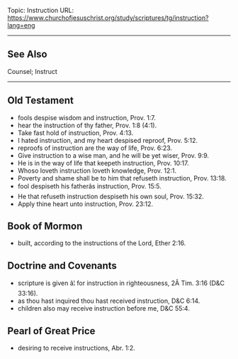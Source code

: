 Topic: Instruction
URL: https://www.churchofjesuschrist.org/study/scriptures/tg/instruction?lang=eng

---

## See Also

Counsel; Instruct

---

## Old Testament

- fools despise wisdom and instruction, Prov. 1:7.
- hear the instruction of thy father, Prov. 1:8 (4:1).
- Take fast hold of instruction, Prov. 4:13.
- I hated instruction, and my heart despised reproof, Prov. 5:12.
- reproofs of instruction are the way of life, Prov. 6:23.
- Give instruction to a wise man, and he will be yet wiser, Prov. 9:9.
- He is in the way of life that keepeth instruction, Prov. 10:17.
- Whoso loveth instruction loveth knowledge, Prov. 12:1.
- Poverty and shame shall be to him that refuseth instruction, Prov. 13:18.
- fool despiseth his fatherâs instruction, Prov. 15:5.
- He that refuseth instruction despiseth his own soul, Prov. 15:32.
- Apply thine heart unto instruction, Prov. 23:12.

## Book of Mormon

- built, according to the instructions of the Lord, Ether 2:16.

## Doctrine and Covenants

- scripture is given â¦ for instruction in righteousness, 2Â Tim. 3:16 (D&C 33:16).
- as thou hast inquired thou hast received instruction, D&C 6:14.
- children also may receive instruction before me, D&C 55:4.

## Pearl of Great Price

- desiring to receive instructions, Abr. 1:2.


